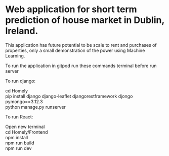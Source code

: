# Web application for short term prediction of house market in Dublin, Ireland.
This application has future potential to be scale to rent and purchases of properties, only a small demonstration of the power using Machine Learning. <br>

To run the application in gitpod run these commands terminal before run server <br>

To run django: <br>

cd Homely<br>
pip install django django-leaflet djangorestframework djongo pymongo==3.12.3 <br>
python manage.py runserver<br>

To run React: <br>

Open new terminal <br>
cd Homely/Frontend<br>
npm install<br>
npm run build <br>
npm run dev<br>

